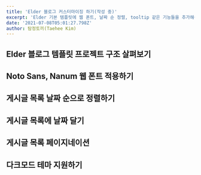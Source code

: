 ```yaml
---
title: 'Elder 블로그 커스터마이징 하기(작성 중)'
excerpt: 'Elder 기본 템플릿에 웹 폰트, 날짜 순 정렬, tooltip 같은 기능들을 추가해봅니다.'
date: '2021-07-08T05:01:27.798Z'
author: 탐정토끼(Taehee Kim)
---
```


## Elder 블로그 템플릿 프로젝트 구조 살펴보기

## Noto Sans, Nanum 웹 폰트 적용하기

## 게시글 목록 날짜 순으로 정렬하기

## 게시글 목록에 날짜 달기

## 게시글 목록 페이지네이션

## 다크모드 테마 지원하기
